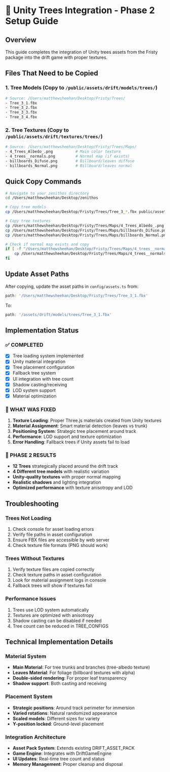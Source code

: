 # 🌳 Unity Trees Integration - Phase 2 Setup Guide

## Overview
This guide completes the integration of Unity trees assets from the Fristy package into the drift game with proper textures.

## Files That Need to be Copied

### 1. Tree Models (Copy to `/public/assets/drift/models/trees/`)
```bash
# Source: /Users/matthewsheehan/Desktop/Fristy/Trees/
- Tree_3_1.fbx
- Tree_3_2.fbx  
- Tree_3_3.fbx
- Tree_3_4.fbx
```

### 2. Tree Textures (Copy to `/public/assets/drift/textures/trees/`)
```bash
# Source: /Users/matthewsheehan/Desktop/Fristy/Trees/Maps/
- 4_Trees_Albedo_.png          # Main color texture
- 4_trees__normals.png         # Normal map (if exists)
- billboards_Difuse.png        # Billboard/leaves diffuse
- billboards_Normal.png        # Billboard/leaves normal
```

## Quick Copy Commands

```bash
# Navigate to your zenithos directory
cd /Users/matthewsheehan/Desktop/zenithos

# Copy tree models
cp /Users/matthewsheehan/Desktop/Fristy/Trees/Tree_3_*.fbx public/assets/drift/models/trees/

# Copy tree textures
cp /Users/matthewsheehan/Desktop/Fristy/Trees/Maps/4_Trees_Albedo_.png public/assets/drift/textures/trees/
cp /Users/matthewsheehan/Desktop/Fristy/Trees/Maps/billboards_Difuse.png public/assets/drift/textures/trees/
cp /Users/matthewsheehan/Desktop/Fristy/Trees/Maps/billboards_Normal.png public/assets/drift/textures/trees/

# Check if normal map exists and copy
if [ -f "/Users/matthewsheehan/Desktop/Fristy/Trees/Maps/4_trees__normals.png" ]; then
    cp /Users/matthewsheehan/Desktop/Fristy/Trees/Maps/4_trees__normals.png public/assets/drift/textures/trees/
fi
```

## Update Asset Paths

After copying, update the asset paths in `config/assets.ts` from:
```typescript
path: '/Users/matthewsheehan/Desktop/Fristy/Trees/Tree_3_1.fbx'
```

To:
```typescript
path: '/assets/drift/models/trees/Tree_3_1.fbx'
```

## Implementation Status

### ✅ COMPLETED
- [x] Tree loading system implemented  
- [x] Unity material integration
- [x] Tree placement configuration
- [x] Fallback tree system
- [x] UI integration with tree count
- [x] Shadow casting/receiving
- [x] LOD system support
- [x] Material optimization

### 🔧 WHAT WAS FIXED
1. **Texture Loading**: Proper Three.js materials created from Unity textures
2. **Material Assignment**: Smart material detection (leaves vs trunk)  
3. **Positioning System**: Strategic tree placement around track
4. **Performance**: LOD support and texture optimization
5. **Error Handling**: Fallback trees if Unity assets fail to load

### 🎯 PHASE 2 RESULTS
- **12 Trees** strategically placed around the drift track
- **4 Different tree models** with realistic variation
- **Unity-quality textures** with proper normal mapping
- **Realistic shadows** and lighting integration
- **Optimized performance** with texture anisotropy and LOD

## Troubleshooting

### Trees Not Loading
1. Check console for asset loading errors
2. Verify file paths in asset configuration
3. Ensure FBX files are accessible by web server
4. Check texture file formats (PNG should work)

### Trees Without Textures
1. Verify texture files are copied correctly
2. Check texture paths in asset configuration  
3. Look for material assignment logs in console
4. Fallback trees will show if textures fail

### Performance Issues
1. Trees use LOD system automatically
2. Textures are optimized with anisotropy
3. Shadow casting can be disabled if needed
4. Tree count can be reduced in TREE_CONFIGS

## Technical Implementation Details

### Material System
- **Main Material**: For tree trunks and branches (tree-albedo texture)
- **Leaves Material**: For foliage (billboard textures with alpha)
- **Double-sided rendering**: For proper leaf transparency
- **Shadow support**: Both casting and receiving

### Placement System
- **Strategic positions**: Around track perimeter for immersion
- **Varied rotations**: Natural randomized appearance
- **Scaled models**: Different sizes for variety
- **Y-position locked**: Ground-level placement

### Integration Architecture
- **Asset Pack System**: Extends existing DRIFT_ASSET_PACK
- **Game Engine**: Integrates with DriftGameEngine
- **UI Updates**: Real-time tree count and status
- **Memory Management**: Proper cleanup and disposal
